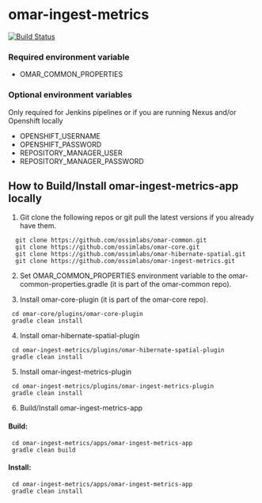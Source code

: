 # omar-ingest-metrics

[![Build Status](https://jenkins.ossim.io/buildStatus/icon?job=omar-ingest-metrics-dev)]("#")

### Required environment variable
- OMAR_COMMON_PROPERTIES

### Optional environment variables
Only required for Jenkins pipelines or if you are running Nexus and/or Openshift locally

- OPENSHIFT_USERNAME
- OPENSHIFT_PASSWORD
- REPOSITORY_MANAGER_USER
- REPOSITORY_MANAGER_PASSWORD

## How to Build/Install omar-ingest-metrics-app locally

1. Git clone the following repos or git pull the latest versions if you already have them.
```
  git clone https://github.com/ossimlabs/omar-common.git
  git clone https://github.com/ossimlabs/omar-core.git
  git clone https://github.com/ossimlabs/omar-hibernate-spatial.git
  git clone https://github.com/ossimlabs/omar-ingest-metrics.git
```

2. Set OMAR_COMMON_PROPERTIES environment variable to the omar-common-properties.gradle (it is part of the omar-common repo).

3. Install omar-core-plugin (it is part of the omar-core repo).
```
 cd omar-core/plugins/omar-core-plugin
 gradle clean install
```

4. Install omar-hibernate-spatial-plugin
```
 cd omar-ingest-metrics/plugins/omar-hibernate-spatial-plugin
 gradle clean install
```

5. Install omar-ingest-metrics-plugin
```
 cd omar-ingest-metrics/plugins/omar-ingest-metrics-plugin
 gradle clean install
```

6. Build/Install omar-ingest-metrics-app
#### Build:
```
 cd omar-ingest-metrics/apps/omar-ingest-metrics-app
 gradle clean build
 ```
#### Install:
```
 cd omar-ingest-metrics/apps/omar-ingest-metrics-app
 gradle clean install
```
